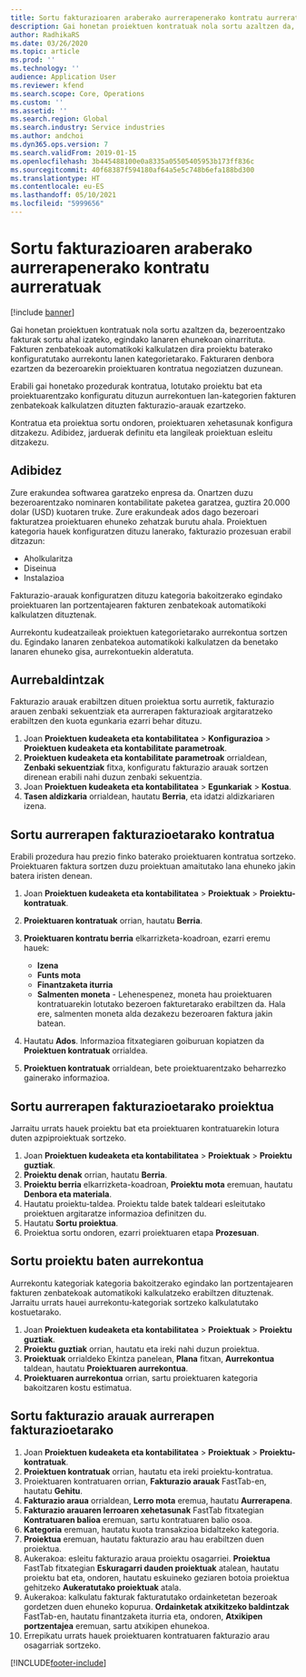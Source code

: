 ```yaml
---
title: Sortu fakturazioaren araberako aurrerapenerako kontratu aurreratuak
description: Gai honetan proiektuen kontratuak nola sortu azaltzen da, bezeroentzako fakturak sortu ahal izateko, egindako lanaren ehunekoan oinarrituta.
author: RadhikaRS
ms.date: 03/26/2020
ms.topic: article
ms.prod: ''
ms.technology: ''
audience: Application User
ms.reviewer: kfend
ms.search.scope: Core, Operations
ms.custom: ''
ms.assetid: ''
ms.search.region: Global
ms.search.industry: Service industries
ms.author: andchoi
ms.dyn365.ops.version: 7
ms.search.validFrom: 2019-01-15
ms.openlocfilehash: 3b445488100e0a8335a05505405953b173ff836c
ms.sourcegitcommit: 40f68387f594180af64a5e5c748b6efa188bd300
ms.translationtype: HT
ms.contentlocale: eu-ES
ms.lasthandoff: 05/10/2021
ms.locfileid: "5999656"
---
```

# <a name="create-advanced-contracts-for-billing-based-on-progress"></a>Sortu fakturazioaren araberako aurrerapenerako kontratu aurreratuak
[!include [banner](../includes/banner.md)]

Gai honetan proiektuen kontratuak nola sortu azaltzen da, bezeroentzako fakturak sortu ahal izateko, egindako lanaren ehunekoan oinarrituta. Fakturen zenbatekoak automatikoki kalkulatzen dira proiektu baterako konfiguratutako aurrekontu lanen kategorietarako. Fakturaren denbora ezartzen da bezeroarekin proiektuaren kontratua negoziatzen duzunean.

Erabili gai honetako prozedurak kontratua, lotutako proiektu bat eta proiektuarentzako konfiguratu dituzun aurrekontuen lan-kategorien fakturen zenbatekoak kalkulatzen dituzten fakturazio-arauak ezartzeko.

Kontratua eta proiektua sortu ondoren, proiektuaren xehetasunak konfigura ditzakezu. Adibidez, jarduerak definitu eta langileak proiektuan esleitu ditzakezu.

## <a name="example"></a>Adibidez

Zure erakundea softwarea garatzeko enpresa da. Onartzen duzu bezeroarentzako nominaren kontabilitate paketea garatzea, guztira 20.000 dolar (USD) kuotaren truke. Zure erakundeak ados dago bezeroari fakturatzea proiektuaren ehuneko zehatzak burutu ahala. Proiektuen kategoria hauek konfiguratzen dituzu lanerako, fakturazio prozesuan erabil ditzazun:

- Aholkularitza
- Diseinua
- Instalazioa

Fakturazio-arauak konfiguratzen dituzu kategoria bakoitzerako egindako proiektuaren lan portzentajearen fakturen zenbatekoak automatikoki kalkulatzen dituztenak.

Aurrekontu kudeatzaileak proiektuen kategorietarako aurrekontua sortzen du. Egindako lanaren zenbatekoa automatikoki kalkulatzen da benetako lanaren ehuneko gisa, aurrekontuekin alderatuta.

## <a name="prerequisites"></a>Aurrebaldintzak

Fakturazio arauak erabiltzen dituen proiektua sortu aurretik, fakturazio arauen zenbaki sekuentziak eta aurrerapen fakturazioak argitaratzeko erabiltzen den kuota egunkaria ezarri behar dituzu.

1. Joan **Proiektuen kudeaketa eta kontabilitatea** \> **Konfigurazioa** \> **Proiektuen kudeaketa eta kontabilitate parametroak**.
2. **Proiektuen kudeaketa eta kontabilitate parametroak** orrialdean, **Zenbaki sekuentziak** fitxa, konfiguratu fakturazio arauak sortzen direnean erabili nahi duzun zenbaki sekuentzia.
3. Joan **Proiektuen kudeaketa eta kontabilitatea** \> **Egunkariak** \> **Kostua**.
4. **Tasen aldizkaria** orrialdean, hautatu **Berria**, eta idatzi aldizkariaren izena.

## <a name="create-a-contract-for-progress-billings"></a>Sortu aurrerapen fakturazioetarako kontratua

Erabili prozedura hau prezio finko baterako proiektuaren kontratua sortzeko. Proiektuaren faktura sortzen duzu proiektuan amaitutako lana ehuneko jakin batera iristen denean.

1. Joan **Proiektuen kudeaketa eta kontabilitatea** \> **Proiektuak** \> **Proiektu-kontratuak**.
2. **Proiektuaren kontratuak** orrian, hautatu **Berria**.
3. **Proiektuaren kontratu berria** elkarrizketa-koadroan, ezarri eremu hauek:

    - **Izena**
    - **Funts mota**
    - **Finantzaketa iturria**
    - **Salmenten moneta** - Lehenespenez, moneta hau proiektuaren kontratuarekin lotutako bezeroen fakturetarako erabiltzen da. Hala ere, salmenten moneta alda dezakezu bezeroaren faktura jakin batean.

4. Hautatu **Ados**. Informazioa fitxategiaren goiburuan kopiatzen da **Proiektuen kontratuak** orrialdea.
5. **Proiektuen kontratuak** orrialdean, bete proiektuarentzako beharrezko gainerako informazioa.

## <a name="create-a-project-for-progress-billings"></a>Sortu aurrerapen fakturazioetarako proiektua

Jarraitu urrats hauek proiektu bat eta proiektuaren kontratuarekin lotura duten azpiproiektuak sortzeko.

1. Joan **Proiektuen kudeaketa eta kontabilitatea** \> **Proiektuak** \> **Proiektu guztiak**.
2. **Proiektu denak** orrian, hautatu **Berria**.
3. **Proiektu berria** elkarrizketa-koadroan, **Proiektu mota** eremuan, hautatu **Denbora eta materiala**.
4. Hautatu proiektu-taldea. Proiektu talde batek taldeari esleitutako proiektuen argitaratze informazioa definitzen du.
5. Hautatu **Sortu proiektua**.
6. Proiektua sortu ondoren, ezarri proiektuaren etapa **Prozesuan**.

## <a name="create-a-budget-for-a-project"></a>Sortu proiektu baten aurrekontua

Aurrekontu kategoriak kategoria bakoitzerako egindako lan portzentajearen fakturen zenbatekoak automatikoki kalkulatzeko erabiltzen dituztenak. Jarraitu urrats hauei aurrekontu-kategoriak sortzeko kalkulatutako kostuetarako.

1. Joan **Proiektuen kudeaketa eta kontabilitatea** \> **Proiektuak** \> **Proiektu guztiak**.
2. **Proiektu guztiak** orrian, hautatu eta ireki nahi duzun proiektua.
3. **Proiektuak** orrialdeko Ekintza panelean, **Plana** fitxan, **Aurrekontua** taldean, hautatu **Proiektuaren aurrekontua**.
4. **Proiektuaren aurrekontua** orrian, sartu proiektuaren kategoria bakoitzaren kostu estimatua.

## <a name="create-billing-rules-for-progress-billings"></a>Sortu fakturazio arauak aurrerapen fakturazioetarako

1. Joan **Proiektuen kudeaketa eta kontabilitatea** \> **Proiektuak** \> **Proiektu-kontratuak**.
2. **Proiektuen kontratuak** orrian, hautatu eta ireki proiektu-kontratua.
3. Proiektuaren kontratuaren orrian, **Fakturazio arauak** FastTab-en, hautatu **Gehitu**.
4. **Fakturazio araua** orrialdean, **Lerro mota** eremua, hautatu **Aurrerapena**.
5. **Fakturazio arauaren lerroaren xehetasunak** FastTab fitxategian **Kontratuaren balioa** eremuan, sartu kontratuaren balio osoa.
6. **Kategoria** eremuan, hautatu kuota transakzioa bidaltzeko kategoria.
7. **Proiektua** eremuan, hautatu fakturazio arau hau erabiltzen duen proiektua.
8. Aukerakoa: esleitu fakturazio araua proiektu osagarriei. **Proiektua** FastTab fitxategian **Eskuragarri dauden proiektuak** atalean, hautatu proiektu bat eta, ondoren, hautatu eskuineko geziaren botoia proiektua gehitzeko **Aukeratutako proiektuak** atala.
9. Aukerakoa: kalkulatu fakturak fakturatutako ordainketetan bezeroak gordetzen duen ehuneko kopurua. **Ordainketak atxikitzeko baldintzak** FastTab-en, hautatu finantzaketa iturria eta, ondoren, **Atxikipen portzentajea** eremuan, sartu atxikipen ehunekoa.
10. Errepikatu urrats hauek proiektuaren kontratuaren fakturazio arau osagarriak sortzeko.


[!INCLUDE[footer-include](../includes/footer-banner.md)]